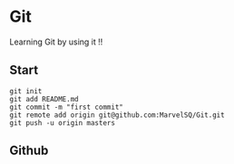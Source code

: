 # Git

Learning Git by using it !!

## Start

```
git init
git add README.md
git commit -m "first commit"
git remote add origin git@github.com:MarvelSQ/Git.git
git push -u origin masters
```
## Github
